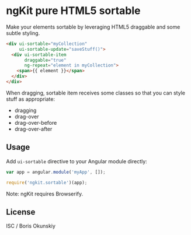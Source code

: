# ngKit pure HTML5 sortable

Make your elements sortable by leveraging HTML5 draggable and some subtle
styling.

```html
<div ui-sortable="myCollection"
     ui-sortable-update="saveStuff()">
  <div ui-sortable-item
       draggable="true"
       ng-repeat="element in myCollection">
    <span>{{ element }}</span>
  </div>
</div>
```

When dragging, sortable item receives some classes so that you can style
stuff as appropriate:

  * dragging
  * drag-over
  * drag-over-before
  * drag-over-after

## Usage

Add `ui-sortable` directive to your Angular module directly:

```js
var app = angular.module('myApp', []);

require('ngkit.sortable')(app);
```

Note: ngKit requires Browserify.

## License

ISC / Boris Okunskiy
